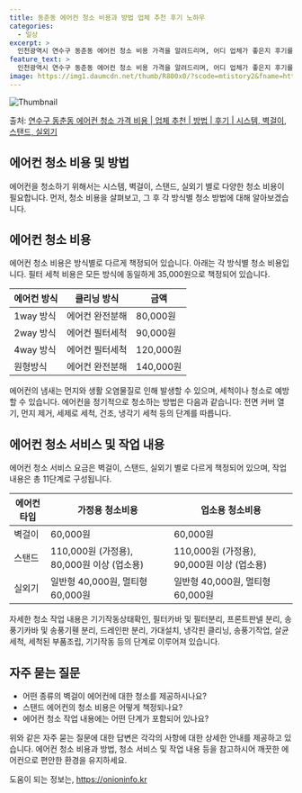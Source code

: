 ```yaml
---
title: 동춘동 에어컨 청소 비용과 방법 업체 추천 후기 노하우
categories:
  - 일상
excerpt: >
  인천광역시 연수구 동춘동 에어컨 청소 비용 가격을 알려드리며, 어디 업체가 좋은지 후기를 통해 알아보겠습니다. 현재 글에서는 시스템, 벽걸이, 스탠드, 실외기 각각에 대해 청소 비용이 나와 있으니 참고하시면 되겠습니다. 에어컨 분해 청소 방법 보기 👈 클릭셀프 에어컨 청소 방법 보기👈 클릭연수구 동춘동 에어컨 청소 비용시스템에어컨 방식클리닝방식금액1way 방식에어컨 완전분해80,000원1way 방식에어컨 필터세척35,000원2way 방식에어컨 완전분해90,000원2way 방식에어컨 필터세척35,000원4way 방식에어컨 완전분해120,000원4way 방식에어컨 필터세척35,000원원형방식에어컨 완전분해140,000원원형방식에어컨 필터세척35,000원에어컨 청소 견적 샘플 보기 👈 클릭에어컨 냄새의 원인에..
feature_text: >
  인천광역시 연수구 동춘동 에어컨 청소 비용 가격을 알려드리며, 어디 업체가 좋은지 후기를 통해 알아보겠습니다. 현재 글에서는 시스템, 벽걸이, 스탠드, 실외기 각각에 대해 청소 비용이 나와 있으니 참고하시면 되겠습니다. 에어컨 분해 청소 방법 보기 👈 클릭셀프 에어컨 청소 방법 보기👈 클릭연수구 동춘동 에어컨 청소 비용시스템에어컨 방식클리닝방식금액1way 방식에어컨 완전분해80,000원1way 방식에어컨 필터세척35,000원2way 방식에어컨 완전분해90,000원2way 방식에어컨 필터세척35,000원4way 방식에어컨 완전분해120,000원4way 방식에어컨 필터세척35,000원원형방식에어컨 완전분해140,000원원형방식에어컨 필터세척35,000원에어컨 청소 견적 샘플 보기 👈 클릭에어컨 냄새의 원인에..
image: https://img1.daumcdn.net/thumb/R800x0/?scode=mtistory2&fname=https%3A%2F%2Fblog.kakaocdn.net%2Fdn%2FMnEsa%2FbtsHx7I6g9u%2FYxkujT8aPKYQ5UZFKchdn0%2Fimg.webp
---
```


![Thumbnail](https://img1.daumcdn.net/thumb/R800x0/?scode=mtistory2&fname=https%3A%2F%2Fblog.kakaocdn.net%2Fdn%2FMnEsa%2FbtsHx7I6g9u%2FYxkujT8aPKYQ5UZFKchdn0%2Fimg.webp)

<p>출처: <a href="https://onioninfo.kr/entry/%EC%97%B0%EC%88%98%EA%B5%AC-%EB%8F%99%EC%B6%98%EB%8F%99-%EC%97%90%EC%96%B4%EC%BB%A8-%EC%B2%AD%EC%86%8C-%EA%B0%80%EA%B2%A9-%EB%B9%84%EC%9A%A9-%EC%97%85%EC%B2%B4-%EC%B6%94%EC%B2%9C-%EB%B0%A9%EB%B2%95-%ED%9B%84%EA%B8%B0-%EC%8B%9C%EC%8A%A4%ED%85%9C-%EB%B2%BD%EA%B1%B8%EC%9D%B4-%EC%8A%A4%ED%83%A0%EB%93%9C-%EC%8B%A4%EC%99%B8%EA%B8%B0" rel="dofollow">연수구 동춘동 에어컨 청소 가격 비용 | 업체 추천 | 방법 | 후기 | 시스템, 벽걸이, 스탠드, 실외기</a> </p>

## 에어컨 청소 비용 및 방법

에어컨을 청소하기 위해서는 시스템, 벽걸이, 스탠드, 실외기 별로 다양한 청소 비용이 필요합니다. 먼저, 청소 비용을 살펴보고, 그 후 각
방식별 청소 방법에 대해 알아보겠습니다.

## 에어컨 청소 비용

에어컨 청소 비용은 방식별로 다르게 책정되어 있습니다. 아래는 각 방식별 청소 비용입니다. 필터 세척 비용은 모든 방식에 동일하게
35,000원으로 책정되어 있습니다.

**에어컨 방식** | **클리닝 방식** | **금액**  
---|---|---  
1way 방식 | 에어컨 완전분해 | 80,000원  
2way 방식 | 에어컨 필터세척 | 90,000원  
4way 방식 | 에어컨 필터세척 | 120,000원  
원형방식 | 에어컨 완전분해 | 140,000원  
  
에어컨의 냄새는 먼지와 생활 오염물질로 인해 발생할 수 있으며, 세척이나 청소로 예방할 수 있습니다. 에어컨을 정기적으로 청소하는 방법은
다음과 같습니다: 전면 커버 열기, 먼지 제거, 세제로 세척, 건조, 냉각기 세척 등의 단계를 따릅니다.

## 에어컨 청소 서비스 및 작업 내용

에어컨 청소 서비스 요금은 벽걸이, 스탠드, 실외기 별로 다르게 책정되어 있으며, 작업 내용은 총 11단계로 구성됩니다.

**에어컨 타입** | **가정용 청소비용** | **업소용 청소비용**  
---|---|---  
벽걸이 | 60,000원 | 60,000원  
스탠드 | 110,000원 (가정용), 80,000원 이상 (업소용) | 110,000원 (가정용), 90,000원 이상 (업소용)  
실외기 | 일반형 40,000원, 멀티형 60,000원 | 일반형 40,000원, 멀티형 60,000원  
  
자세한 청소 작업 내용은 기기작동상태확인, 필터카바 및 필터분리, 프론트판넬 분리, 송풍기카바 및 송풍기휀 분리, 드레인판 분리, 가대설치,
냉각핀 클리닝, 송풍기작업, 살균 세척, 세척된 부품조립, 기기작동 등의 단계로 이루어져 있습니다.

## 자주 묻는 질문

  * 어떤 종류의 벽걸이 에어컨에 대한 청소를 제공하시나요?
  * 스탠드 에어컨의 청소 비용은 어떻게 책정되나요?
  * 에어컨 청소 작업 내용에는 어떤 단계가 포함되어 있나요?

위와 같은 자주 묻는 질문에 대한 답변은 각각의 사항에 대한 상세한 안내를 제공하고 있습니다. 에어컨 청소 비용과 방법, 청소 서비스 및
작업 내용 등을 참고하시어 깨끗한 에어컨으로 편안한 환경을 유지하세요.

 

도움이 되는 정보는, <a href="https://onioninfo.kr" rel="dofollow">https://onioninfo.kr</a>


